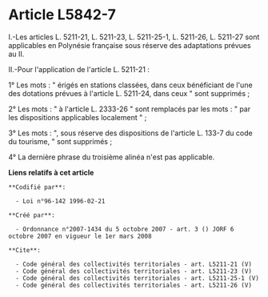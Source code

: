 # Article L5842-7

I.-Les articles L. 5211-21, L. 5211-23, L. 5211-25-1, L. 5211-26, L. 5211-27 sont applicables en Polynésie française sous
réserve des adaptations prévues au II. 

II.-Pour l'application de l'article L. 5211-21 : 

1° Les mots : " érigés en stations classées, dans ceux bénéficiant de l'une des dotations prévues à l'article L. 5211-24,
dans ceux " sont supprimés ; 

2° Les mots : " à l'article L. 2333-26 " sont remplacés par les mots : " par les dispositions applicables localement " ; 

3° Les mots : ", sous réserve des dispositions de l'article L. 133-7 du code du tourisme, " sont supprimés ; 

4° La dernière phrase du troisième alinéa n'est pas applicable.

**Liens relatifs à cet article**

	**Codifié par**:

	  - Loi n°96-142 1996-02-21

	**Créé par**:

	  - Ordonnance n°2007-1434 du 5 octobre 2007 - art. 3 () JORF 6 octobre 2007 en vigueur le 1er mars 2008

	**Cite**:

	  - Code général des collectivités territoriales - art. L5211-21 (V)
	  - Code général des collectivités territoriales - art. L5211-23 (V)
	  - Code général des collectivités territoriales - art. L5211-25-1 (V)
	  - Code général des collectivités territoriales - art. L5211-26 (V)
